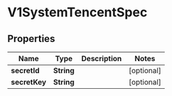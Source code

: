 # V1SystemTencentSpec

## Properties
Name | Type | Description | Notes
------------ | ------------- | ------------- | -------------
**secretId** | **String** |  |  [optional]
**secretKey** | **String** |  |  [optional]
